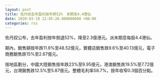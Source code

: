 ```yaml
---
layout: post
title: 佐丹奴去年盈利按年跌52%　末期息4.4港仙
date: 2020-03-10 12:45:28.000000000 +08:00
categories: rss
---
```


佐丹奴公布，去年盈利按年倒退52%，降至2.3億港元。派末期息每股4.4港仙。

期內，銷售額按年跌11.9%至48.52億元，實體店銷售跌9.6%至40.13億元，電子商務銷售跌15%至2.67億元。

按地區劃分，中國大陸銷售按年跌23%至9.95億元，港澳銷售跌19.5%至7.72億元，台灣銷售跌12.5%至5.87億元。整體毛利率58.7%，按年收窄0.3個百分點。
